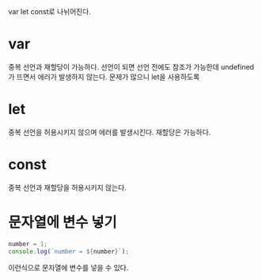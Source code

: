 var let const로 나뉘어진다.

# var
중복 선언과 재할당이 가능하다.
선언이 되면 선언 전에도 참조가 가능한데 undefined가 뜨면서 에러가 발생하지 않는다.
문제가 많으니 let을 사용하도록

# let
중복 선언을 허용시키지 않으며 에러를 발생시킨다.
재할당은 가능하다.

# const
중복 선언과 재할당을 허용시키지 않는다.

# 문자열에 변수 넣기
```javascript
number = 1;
console.log(`number = ${number}`);
```
이런식으로 문자열에 변수를 넣을 수 있다.
